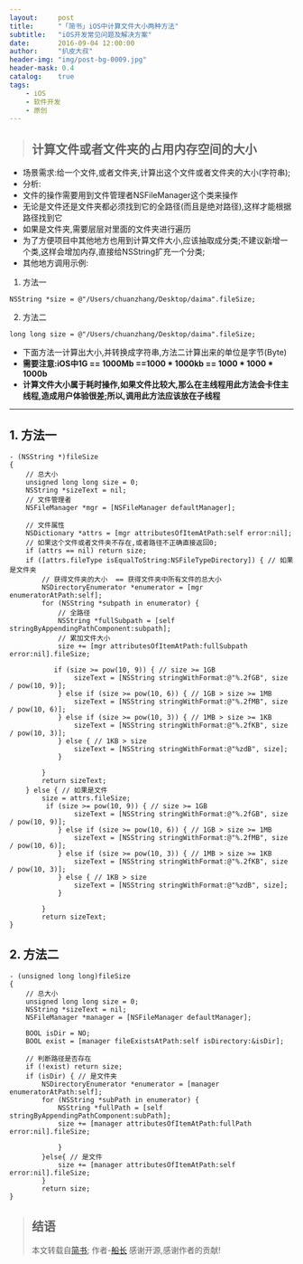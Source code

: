 ```yaml
---
layout:     post
title:      "「简书」iOS中计算文件大小两种方法"
subtitle:   "iOS开发常见问题及解决方案"
date:       2016-09-04 12:00:00
author:     "扒皮大叔"
header-img: "img/post-bg-0009.jpg"
header-mask: 0.4
catalog:    true
tags:
    - iOS
    - 软件开发
    - 原创
---
```


> ## 计算文件或者文件夹的占用内存空间的大小 


+ 场景需求:给一个文件,或者文件夹,计算出这个文件或者文件夹的大小(字符串);
+ 分析:
+ 文件的操作需要用到文件管理者NSFileManager这个类来操作
+ 无论是文件还是文件夹都必须找到它的全路径(而且是绝对路径),这样才能根据路径找到它
+ 如果是文件夹,需要层层对里面的文件夹进行遍历
+ 为了方便项目中其他地方也用到计算文件大小,应该抽取成分类;不建议新增一个类,这样会增加内存,直接给NSString扩充一个分类;
+ 其他地方调用示例:
1. 方法一
```
NSString *size = @"/Users/chuanzhang/Desktop/daima".fileSize;
```

2. 方法二
```
long long size = @"/Users/chuanzhang/Desktop/daima".fileSize;
```

+ 下面方法一计算出大小,并转换成字符串,方法二计算出来的单位是字节(Byte)
+ **需要注意:iOS中1G == 1000Mb ==1000 * 1000kb == 1000 * 1000 * 1000b**
+ **计算文件大小属于耗时操作,如果文件比较大,那么在主线程用此方法会卡住主线程,造成用户体验很差;所以,调用此方法应该放在子线程**

------

## 1. 方法一

```
- (NSString *)fileSize
{
    // 总大小
    unsigned long long size = 0;
    NSString *sizeText = nil;
    // 文件管理者
    NSFileManager *mgr = [NSFileManager defaultManager];

    // 文件属性
    NSDictionary *attrs = [mgr attributesOfItemAtPath:self error:nil];
    // 如果这个文件或者文件夹不存在,或者路径不正确直接返回0;
    if (attrs == nil) return size;
    if ([attrs.fileType isEqualToString:NSFileTypeDirectory]) { // 如果是文件夹
        // 获得文件夹的大小  == 获得文件夹中所有文件的总大小
        NSDirectoryEnumerator *enumerator = [mgr enumeratorAtPath:self];
        for (NSString *subpath in enumerator) {
            // 全路径
            NSString *fullSubpath = [self stringByAppendingPathComponent:subpath];
            // 累加文件大小
            size += [mgr attributesOfItemAtPath:fullSubpath error:nil].fileSize;

           if (size >= pow(10, 9)) { // size >= 1GB
                sizeText = [NSString stringWithFormat:@"%.2fGB", size / pow(10, 9)];
            } else if (size >= pow(10, 6)) { // 1GB > size >= 1MB
                sizeText = [NSString stringWithFormat:@"%.2fMB", size / pow(10, 6)];
            } else if (size >= pow(10, 3)) { // 1MB > size >= 1KB
                sizeText = [NSString stringWithFormat:@"%.2fKB", size / pow(10, 3)];
            } else { // 1KB > size
                sizeText = [NSString stringWithFormat:@"%zdB", size];
            }

        }
        return sizeText;
    } else { // 如果是文件
        size = attrs.fileSize;
         if (size >= pow(10, 9)) { // size >= 1GB
                sizeText = [NSString stringWithFormat:@"%.2fGB", size / pow(10, 9)];
            } else if (size >= pow(10, 6)) { // 1GB > size >= 1MB
                sizeText = [NSString stringWithFormat:@"%.2fMB", size / pow(10, 6)];
            } else if (size >= pow(10, 3)) { // 1MB > size >= 1KB
                sizeText = [NSString stringWithFormat:@"%.2fKB", size / pow(10, 3)];
            } else { // 1KB > size
                sizeText = [NSString stringWithFormat:@"%zdB", size];
            }

        }
        return sizeText;
}

```

## 2. 方法二

```
- (unsigned long long)fileSize
{
    // 总大小
    unsigned long long size = 0;
    NSString *sizeText = nil;
    NSFileManager *manager = [NSFileManager defaultManager];

    BOOL isDir = NO;
    BOOL exist = [manager fileExistsAtPath:self isDirectory:&isDir];

    // 判断路径是否存在
    if (!exist) return size;
    if (isDir) { // 是文件夹
        NSDirectoryEnumerator *enumerator = [manager enumeratorAtPath:self];
        for (NSString *subPath in enumerator) {
            NSString *fullPath = [self stringByAppendingPathComponent:subPath];
            size += [manager attributesOfItemAtPath:fullPath error:nil].fileSize;

            }
        }else{ // 是文件
            size += [manager attributesOfItemAtPath:self error:nil].fileSize;
        }
        return size;
}

```

> ## 结语
> 本文转载自[简书](http://www.jianshu.com/);
> 作者-[船长](http://www.jianshu.com/u/6f76b136c31e)
> 感谢开源,感谢作者的贡献!

